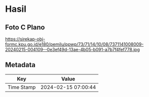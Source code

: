 # Hasil

## Foto C Plano

https://sirekap-obj-formc.kpu.go.id/e180/pemilu/ppwp/73/71/14/10/08/7371141008009-20240215-004109--0e3ef49d-13ae-4b05-b091-a7b7f4fef778.jpg


## Metadata

| Key        | Value               |
| ---------- | ------------------- |
| Time Stamp | 2024-02-15 07:00:44 |



